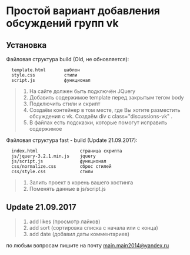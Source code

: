 Простой вариант добавления обсуждений групп vk
=============================

Установка
------------

Файловая структура build (Old, не обновляется):

      template.html       шаблон
      style.css           стили
      script.js           функционал

> 1. На сайте должен быть подключён JQuery
> 2. Добавить содержимое template перед закрытым тегом body
> 3. Подключить стили и скрипт
> 4. Создаём контейнер в том месте, где Вы хотите разместить обсуждения с vk. Создаём div с class="discussions-vk" .
> 5. В файлах есть подсказки, которые помогут исправить содержимое

Файловая структура fast - build (Update 21.09.2017):

	  index.html                страница скрипта
      js/jquery-3.2.1.min.js    jquery
      js/script.js              функционал
	  css/normalize.css         сброс стилей
	  css/style.css             стили

> 1. Залить проект в корень вашего хостинга
> 2. Поменять данные в js/script.js


Update 21.09.2017
------------

> 1. add likes (просмотр лайков)
> 2. add sort (сортировка списка с начала или с конца)
> 3. add date (добавил даты комментариев)

по любым вопросам пишите на почту main.main2014@yandex.ru
